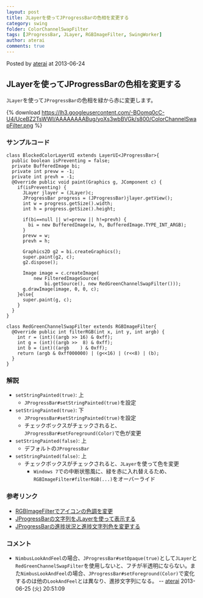 ```yaml
---
layout: post
title: JLayerを使ってJProgressBarの色相を変更する
category: swing
folder: ColorChannelSwapFilter
tags: [JProgressBar, JLayer, RGBImageFilter, SwingWorker]
author: aterai
comments: true
---
```


Posted by [aterai](http://terai.xrea.jp/aterai.html) at 2013-06-24

## JLayerを使ってJProgressBarの色相を変更する
`JLayer`を使って`JProgressBar`の色相を緑から赤に変更します。


{% download https://lh3.googleusercontent.com/-BOomq0cC-U4/UceBZ2TsWWI/AAAAAAAABug/yoXs3wbBVGk/s800/ColorChannelSwapFilter.png %}

### サンプルコード
<pre class="prettyprint"><code>class BlockedColorLayerUI extends LayerUI&lt;JProgressBar&gt;{
  public boolean isPreventing = false;
  private BufferedImage bi;
  private int prevw = -1;
  private int prevh = -1;
  @Override public void paint(Graphics g, JComponent c) {
    if(isPreventing) {
      JLayer jlayer = (JLayer)c;
      JProgressBar progress = (JProgressBar)jlayer.getView();
      int w = progress.getSize().width;
      int h = progress.getSize().height;

      if(bi==null || w!=prevw || h!=prevh) {
        bi = new BufferedImage(w, h, BufferedImage.TYPE_INT_ARGB);
      }
      prevw = w;
      prevh = h;

      Graphics2D g2 = bi.createGraphics();
      super.paint(g2, c);
      g2.dispose();

      Image image = c.createImage(
          new FilteredImageSource(
              bi.getSource(), new RedGreenChannelSwapFilter()));
      g.drawImage(image, 0, 0, c);
    }else{
      super.paint(g, c);
    }
  }
}

class RedGreenChannelSwapFilter extends RGBImageFilter{
  @Override public int filterRGB(int x, int y, int argb) {
    int r = (int)((argb &gt;&gt; 16) &amp; 0xff);
    int g = (int)((argb &gt;&gt;  8) &amp; 0xff);
    int b = (int)((argb    ) &amp; 0xff);
    return (argb &amp; 0xff000000) | (g&lt;&lt;16) | (r&lt;&lt;8) | (b);
  }
}
</code></pre>

### 解説
- `setStringPainted(true)`: 上
    - `JProgressBar#setStringPainted(true)`を設定
- `setStringPainted(true)`: 下
    - `JProgressBar#setStringPainted(true)`を設定
    - チェックボックスがチェックされると、`JProgressBar#setForeground(Color)`で色が変更
- `setStringPainted(false)`: 上
    - デフォルトの`JProgressBar`
- `setStringPainted(false)`: 上
    - チェックボックスがチェックされると、`JLayer`を使って色を変更
        - `Windows 7`での中断状態風に、緑を赤に入れ替えるため、`RGBImageFilter#filterRGB(...)`をオーバーライド

<!-- dummy comment line for breaking list -->

### 参考リンク
- [RGBImageFilterでアイコンの色調を変更](http://terai.xrea.jp/Swing/RatingLabel.html)
- [JProgressBarの文字列をJLayerを使って表示する](http://terai.xrea.jp/Swing/ProgressStringLayer.html)
- [JProgressBarの進捗状況と進捗文字列色を変更する](http://terai.xrea.jp/Swing/ProgressBarSelectionColor.html)

<!-- dummy comment line for breaking list -->

### コメント
- `NimbusLookAndFeel`の場合、`JProgressBar#setOpaque(true)`として`JLayer`と`RedGreenChannelSwapFilter`を使用しないと、フチが半透明にならない。また`NimbusLookAndFeel`の場合、`JProgressBar#setForeground(Color)`で変化するのは他の`LookAndFeel`とは異なり、進捗文字列になる。 -- [aterai](http://terai.xrea.jp/aterai.html) 2013-06-25 (火) 20:51:09

<!-- dummy comment line for breaking list -->

